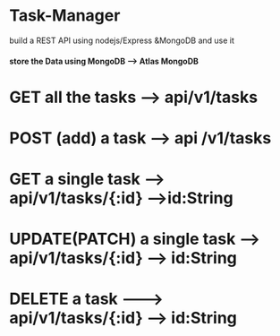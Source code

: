 # Task-Manager
build a REST API using nodejs/Express &MongoDB and use it

#### store the Data using MongoDB --> Atlas MongoDB

# GET all the tasks --> api/v1/tasks 

# POST (add) a task --> api /v1/tasks

# GET a single task --> api/v1/tasks/{:id}  -->id:String

# UPDATE(PATCH) a single task --> api/v1/tasks/{:id}  --> id:String

# DELETE a task ---> api/v1/tasks/{:id}  --> id:String
